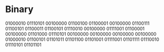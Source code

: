 # Binary
01000010 01110101 00100000 01100100 01100001 00100000 01100111 01100101 01100011 01100101 01110010 00100000 01111001 01100001 00100000 01101000 01110101 00100000 00100000 00100000 00100000 01000010 01100101 01101011 01101100 01101001 01111001 01101111 01110010 01110101 01101101
